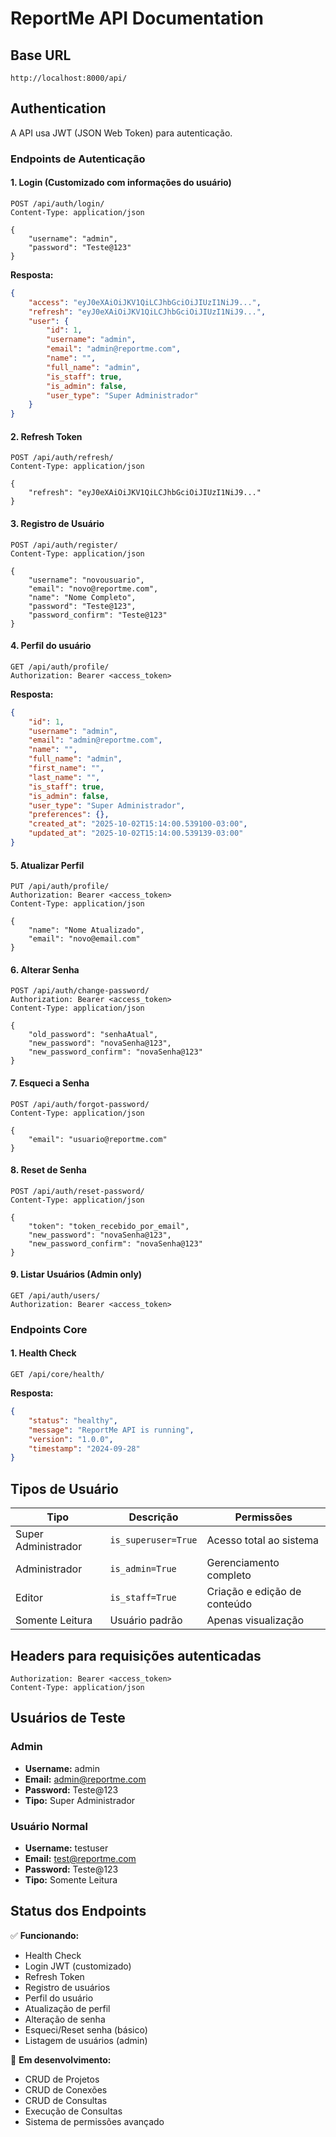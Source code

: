 # ReportMe API Documentation

## Base URL
```
http://localhost:8000/api/
```

## Authentication
A API usa JWT (JSON Web Token) para autenticação.

### Endpoints de Autenticação

#### 1. Login (Customizado com informações do usuário)
```
POST /api/auth/login/
Content-Type: application/json

{
    "username": "admin",
    "password": "Teste@123"
}
```

**Resposta:**
```json
{
    "access": "eyJ0eXAiOiJKV1QiLCJhbGciOiJIUzI1NiJ9...",
    "refresh": "eyJ0eXAiOiJKV1QiLCJhbGciOiJIUzI1NiJ9...",
    "user": {
        "id": 1,
        "username": "admin",
        "email": "admin@reportme.com",
        "name": "",
        "full_name": "admin",
        "is_staff": true,
        "is_admin": false,
        "user_type": "Super Administrador"
    }
}
```

#### 2. Refresh Token
```
POST /api/auth/refresh/
Content-Type: application/json

{
    "refresh": "eyJ0eXAiOiJKV1QiLCJhbGciOiJIUzI1NiJ9..."
}
```

#### 3. Registro de Usuário
```
POST /api/auth/register/
Content-Type: application/json

{
    "username": "novousuario",
    "email": "novo@reportme.com",
    "name": "Nome Completo",
    "password": "Teste@123",
    "password_confirm": "Teste@123"
}
```

#### 4. Perfil do usuário
```
GET /api/auth/profile/
Authorization: Bearer <access_token>
```

**Resposta:**
```json
{
    "id": 1,
    "username": "admin",
    "email": "admin@reportme.com",
    "name": "",
    "full_name": "admin",
    "first_name": "",
    "last_name": "",
    "is_staff": true,
    "is_admin": false,
    "user_type": "Super Administrador",
    "preferences": {},
    "created_at": "2025-10-02T15:14:00.539100-03:00",
    "updated_at": "2025-10-02T15:14:00.539139-03:00"
}
```

#### 5. Atualizar Perfil
```
PUT /api/auth/profile/
Authorization: Bearer <access_token>
Content-Type: application/json

{
    "name": "Nome Atualizado",
    "email": "novo@email.com"
}
```

#### 6. Alterar Senha
```
POST /api/auth/change-password/
Authorization: Bearer <access_token>
Content-Type: application/json

{
    "old_password": "senhaAtual",
    "new_password": "novaSenha@123",
    "new_password_confirm": "novaSenha@123"
}
```

#### 7. Esqueci a Senha
```
POST /api/auth/forgot-password/
Content-Type: application/json

{
    "email": "usuario@reportme.com"
}
```

#### 8. Reset de Senha
```
POST /api/auth/reset-password/
Content-Type: application/json

{
    "token": "token_recebido_por_email",
    "new_password": "novaSenha@123",
    "new_password_confirm": "novaSenha@123"
}
```

#### 9. Listar Usuários (Admin only)
```
GET /api/auth/users/
Authorization: Bearer <access_token>
```

### Endpoints Core

#### 1. Health Check
```
GET /api/core/health/
```

**Resposta:**
```json
{
    "status": "healthy",
    "message": "ReportMe API is running",
    "version": "1.0.0",
    "timestamp": "2024-09-28"
}
```

## Tipos de Usuário

| Tipo | Descrição | Permissões |
|------|-----------|------------|
| Super Administrador | `is_superuser=True` | Acesso total ao sistema |
| Administrador | `is_admin=True` | Gerenciamento completo |
| Editor | `is_staff=True` | Criação e edição de conteúdo |
| Somente Leitura | Usuário padrão | Apenas visualização |

## Headers para requisições autenticadas
```
Authorization: Bearer <access_token>
Content-Type: application/json
```

## Usuários de Teste

### Admin
- **Username:** admin
- **Email:** admin@reportme.com
- **Password:** Teste@123
- **Tipo:** Super Administrador

### Usuário Normal
- **Username:** testuser
- **Email:** test@reportme.com
- **Password:** Teste@123
- **Tipo:** Somente Leitura

## Status dos Endpoints

✅ **Funcionando:**
- Health Check
- Login JWT (customizado)
- Refresh Token
- Registro de usuários
- Perfil do usuário
- Atualização de perfil
- Alteração de senha
- Esqueci/Reset senha (básico)
- Listagem de usuários (admin)

🚧 **Em desenvolvimento:**
- CRUD de Projetos
- CRUD de Conexões
- CRUD de Consultas
- Execução de Consultas
- Sistema de permissões avançado
